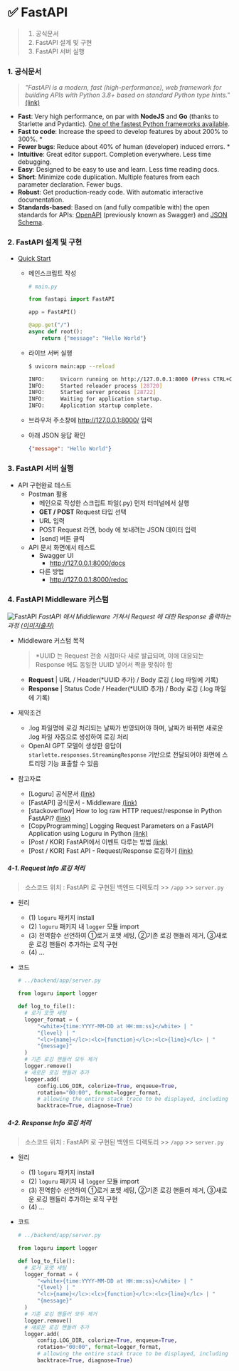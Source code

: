 # ✅ FastAPI

> 1. 공식문서
> 2. FastAPI 설계 및 구현
> 3. FastAPI 서버 실행



### 1. 공식문서

> *"FastAPI is a modern, fast (high-performance), web framework for building APIs with Python 3.8+ based on standard Python type hints."* [(link)](https://fastapi.tiangolo.com/ko/)

- **Fast**: Very high performance, on par with **NodeJS** and **Go** (thanks to Starlette and Pydantic). [One of the fastest Python frameworks available](https://fastapi.tiangolo.com/#performance).
- **Fast to code**: Increase the speed to develop features by about 200% to 300%. *
- **Fewer bugs**: Reduce about 40% of human (developer) induced errors. *
- **Intuitive**: Great editor support. Completion everywhere. Less time debugging.
- **Easy**: Designed to be easy to use and learn. Less time reading docs.
- **Short**: Minimize code duplication. Multiple features from each parameter declaration. Fewer bugs.
- **Robust**: Get production-ready code. With automatic interactive documentation.
- **Standards-based**: Based on (and fully compatible with) the open standards for APIs: [OpenAPI](https://github.com/OAI/OpenAPI-Specification) (previously known as Swagger) and [JSON Schema](https://json-schema.org/).



### 2. FastAPI 설계 및 구현

- [Quick Start](https://fastapi.tiangolo.com/ko/tutorial/first-steps/)

  - 메인스크립트 작성

    ```python
    # main.py
    
    from fastapi import FastAPI
    
    app = FastAPI()
    
    @app.get("/")
    async def root():
        return {"message": "Hello World"}
    ```

  - 라이브 서버 실행

    ```bash
    $ uvicorn main:app --reload
    
    INFO:     Uvicorn running on http://127.0.0.1:8000 (Press CTRL+C to quit)
    INFO:     Started reloader process [28720]
    INFO:     Started server process [28722]
    INFO:     Waiting for application startup.
    INFO:     Application startup complete.
    ```

  - 브라우저 주소창에 http://127.0.0.1:8000/ 입력

  - 아래 JSON 응답 확인

    ```json
    {"message": "Hello World"}
    ```



### 3. FastAPI 서버 실행

- API 구현완료 테스트
  - Postman 활용
    - 메인으로 작성한 스크립트 파일(.py) 먼저 터미널에서 실행
    - **GET / POST** Request 타입 선택
    - URL 입력
    - POST Request 라면, body 에 보내려는 JSON 데이터 입력
    - [send] 버튼 클릭
  - API 문서 화면에서 테스트
    - Swagger UI
      - http://127.0.0.1:8000/docs
    - 다른 방법
      - http://127.0.0.1:8000/redoc
    



### 4. FastAPI Middleware 커스텀

![FastAPI](https://github.com/code-sum/TIL/assets/106902415/ac8e55bb-c148-4840-bef2-e386d5c1027b)
*FastAPI 에서 Middleware 거쳐서 Request 에 대한 Response 출력하는 과정 [(이미지출처)](https://ks1171-park.tistory.com/87)*

- Middleware 커스텀 목적
  
  > *UUID 는 Request 전송 시점마다 새로 발급되며, 이에 대응되는 Response 에도 동일한 UUID 넣어서 짝을 맞춰야 함
  
  - **Request** | URL / Header(*UUID 추가) / Body 로깅 (.log 파일에 기록)
  - **Response** | Status Code / Header(*UUID 추가) / Body 로깅 (.log 파일에 기록)
- 제약조건
  - .log 파일명에 로깅 처리되는 날짜가 반영되어야 하며, 날짜가 바뀌면 새로운 .log 파일 자동으로 생성하여 로깅 처리
  - OpenAI GPT 모델이 생성한 응답이 `starlette.responses.StreamingResponse` 기반으로 전달되어야 화면에 스트리밍 기능 표출할 수 있음
- 참고자료
  - [Loguru] 공식문서 [(link)](https://loguru.readthedocs.io/en/stable/)
  - [FastAPI] 공식문서 - Middleware [(link)](https://fastapi.tiangolo.com/tutorial/middleware/)
  - [stackoverflow] How to log raw HTTP request/response in Python FastAPI? [(link)](https://stackoverflow.com/questions/69670125/how-to-log-raw-http-request-response-in-python-fastapi)
  - [CopyProgramming] Logging Request Parameters on a FastAPI Application using Loguru in Python [(link)](https://copyprogramming.com/howto/python-logging-with-loguru-log-request-params-on-fastapi-app)
  - [Post / KOR] FastAPI에서 이벤트 다루는 방법 [(link)](https://hides.kr/1091)
  - [Post / KOR] Fast API - Request/Response 로깅하기 [(link)](https://velog.io/@limelimejiwon/Fast-API-RequestResponse-%EB%A1%9C%EA%B9%85%ED%95%98%EA%B8%B0)

##### 4-1. Request Info 로깅 처리
> 소스코드 위치 : FastAPI 로 구현된 백엔드 디렉토리 >> `/app` >> `server.py`

- 원리
  - (1) `loguru` 패키지 install
  - (2) `loguru` 패키지 내 `logger` 모듈 import
  - (3) 전역함수 선언하여 ①로거 포맷 세팅, ②기존 로깅 핸들러 제거, ③새로운 로깅 핸들러 추가하는 로직 구현
  - (4) ...
- 코드

  ```python
  # ../backend/app/server.py

  from loguru import logger

  def log_to_file():
    # 로거 포맷 세팅
    logger_format = (
        "<white>{time:YYYY-MM-DD at HH:mm:ss}</white> | "
        "{level} | "
        "<lc>{name}</lc>:<lc>{function}</lc>:<lc>{line}</lc> | "
        "{message}"
    )
    # 기존 로깅 핸들러 모두 제거
    logger.remove()
    # 새로운 로깅 핸들러 추가
    logger.add(
        config.LOG_DIR, colorize=True, enqueue=True,
        rotation="00:00", format=logger_format,
        # allowing the entire stack trace to be displayed, including values of variables
        backtrace=True, diagnose=True)
  ```

##### 4-2. Response Info 로깅 처리
> 소스코드 위치 : FastAPI 로 구현된 백엔드 디렉토리 >> `/app` >> `server.py`

- 원리
  - (1) `loguru` 패키지 install
  - (2) `loguru` 패키지 내 `logger` 모듈 import
  - (3) 전역함수 선언하여 ①로거 포맷 세팅, ②기존 로깅 핸들러 제거, ③새로운 로깅 핸들러 추가하는 로직 구현
  - (4) ...
- 코드

  ```python
  # ../backend/app/server.py

  from loguru import logger

  def log_to_file():
    # 로거 포맷 세팅
    logger_format = (
        "<white>{time:YYYY-MM-DD at HH:mm:ss}</white> | "
        "{level} | "
        "<lc>{name}</lc>:<lc>{function}</lc>:<lc>{line}</lc> | "
        "{message}"
    )
    # 기존 로깅 핸들러 모두 제거
    logger.remove()
    # 새로운 로깅 핸들러 추가
    logger.add(
        config.LOG_DIR, colorize=True, enqueue=True,
        rotation="00:00", format=logger_format,
        # allowing the entire stack trace to be displayed, including values of variables
        backtrace=True, diagnose=True)
  ```

  
